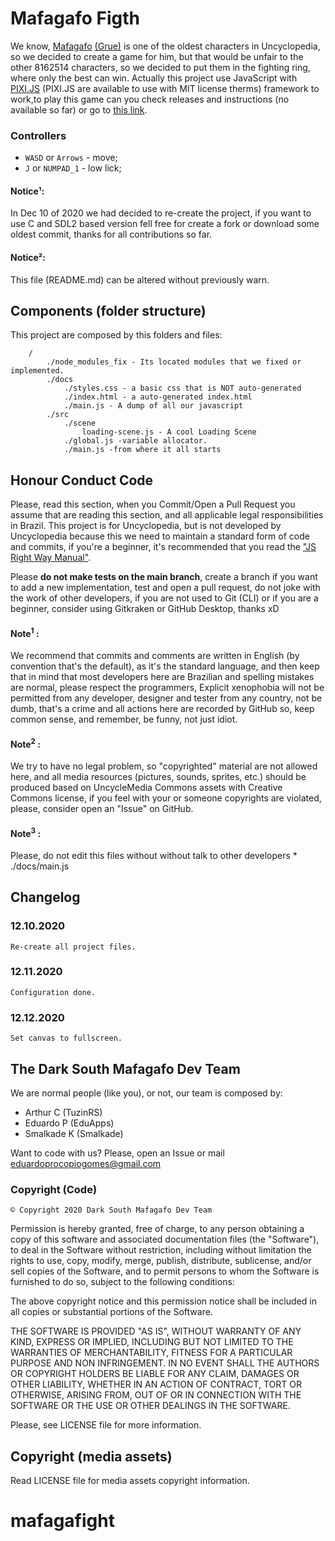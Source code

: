 
# Mafagafo Figth
We know, [Mafagafo](https://desciclopedia.org/wiki/Mafagafo) [(Grue)](https://uncyclopedia.ca/wiki/Grue) is one of the oldest characters in Uncyclopedia, so we decided to create a game for him, but that would be unfair to the other 8162514 characters, so we decided to put them in the fighting ring, where only the best can win.
Actually this project use JavaScript with [PIXI.JS](https://www.pixijs.com/) (PIXI.JS are available to use with MIT license therms) framework to work,to play this game can you check releases and instructions (no available so far)  or go to [this link](https://eduapps-cdg.github.io/mafagafos-desktop).

### Controllers
* `WASD` or `Arrows` - move;
* `J` or `NUMPAD_1` - low lick;

#### Notice¹:
In Dec 10 of 2020 we had decided to re-create the project, if you want to use C and SDL2 based version fell free for create a fork or download some oldest commit, thanks for all contributions so far.

#### Notice²:
  This file (README.md) can be altered without previously warn.
  
## Components (folder structure)
This project are composed by this folders and files:
``` 
    /
        ./node_modules_fix - Its located modules that we fixed or implemented.
        ./docs
            ./styles.css - a basic css that is NOT auto-generated
            ./index.html - a auto-generated index.html
            ./main.js - A dump of all our javascript
        ./src
            ./scene
                loading-scene.js - A cool Loading Scene
            ./global.js -variable allocator.
            ./main.js -from where it all starts
```


## Honour Conduct Code
Please, read this section, when you Commit/Open a Pull Request you assume that are reading this section, and all applicable legal responsibilities in Brazil. This project is for Uncyclopedia, but is not developed by Uncyclopedia because this we need to maintain a standard form of code and commits, if you're a beginner, it's recommended that you read the ["JS Right Way Manual"](https://jstherightway.org/). 

Please **do not make tests on the main branch**, create a branch if you want to add a new implementation, test and open a pull request, do not joke with the work of other developers, if you are not used to Git (CLI) or if you are a beginner, consider using Gitkraken or GitHub Desktop, thanks xD



#### Note<sup>1</sup> :
We recommend that commits and comments are written in English (by convention that's the default), as it's the standard language, and then keep that in mind that most developers here are Brazilian and spelling mistakes are normal, please respect the programmers,  Explicit xenophobia will not be permitted from any developer, designer and tester from any country, not be dumb, that's a crime and all actions here are recorded by GitHub so, keep common sense, and remember, be funny, not just idiot.

#### Note<sup>2</sup> :

We try to have no legal problem, so "copyrighted" material are not allowed here, and all media resources (pictures, sounds, sprites, etc.) should be produced based on UncycleMedia Commons assets with Creative Commons license, if you feel with your or someone copyrights are violated, please, consider open an "Issue" on GitHub.

#### Note<sup>3</sup> :
  Please, do not edit this files without without talk to other developers
       * ./docs/main.js
    
## Changelog

### 12.10.2020
    Re-create all project files.

### 12.11.2020
    Configuration done.

### 12.12.2020
    Set canvas to fullscreen.


## The Dark South Mafagafo Dev Team

We are normal people (like you), or not,  our team is composed by:
* Arthur C (TuzinRS)
* Eduardo P (EduApps)
* Smalkade K (Smalkade)

Want to code with us? Please, open an Issue or mail [eduardoprocopiogomes@gmail.com](mailto:eduardoprocopiogomes@gmail.com) 

### Copyright (Code)

    © Copyright 2020 Dark South Mafagafo Dev Team
Permission is hereby granted, free of charge, to any person obtaining a copy of this software and associated documentation files (the "Software"), to deal in the Software without restriction, including without limitation the rights to use, copy, modify, merge, publish, distribute, sublicense, and/or sell copies of the Software, and to permit persons to whom the Software is furnished to do so, subject to the following conditions:

The above copyright notice and this permission notice shall be included in all copies or substantial portions of the Software.

THE SOFTWARE IS PROVIDED "AS IS", WITHOUT WARRANTY OF ANY KIND, EXPRESS OR IMPLIED, INCLUDING BUT NOT LIMITED TO THE WARRANTIES OF MERCHANTABILITY, FITNESS FOR A PARTICULAR PURPOSE AND NON INFRINGEMENT. IN NO EVENT SHALL THE AUTHORS OR COPYRIGHT HOLDERS BE LIABLE FOR ANY CLAIM, DAMAGES OR OTHER LIABILITY, WHETHER IN AN ACTION OF CONTRACT, TORT OR OTHERWISE, ARISING FROM, OUT OF OR IN CONNECTION WITH THE SOFTWARE OR THE USE OR OTHER DEALINGS IN THE SOFTWARE.

Please, see LICENSE file for more information.

## Copyright (media assets)

Read LICENSE file for media assets copyright information. 
# mafagafight
